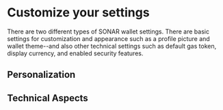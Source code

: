 # Customize your settings

There are two different types of SONAR wallet settings. There are basic settings for customization and appearance such as a profile picture and wallet theme--and also other technical settings such as default gas token, display currency, and enabled security features.

## Personalization



## Technical Aspects

